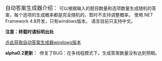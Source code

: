 <big>自动答案生成器介绍：</big>
  可以根据输入的题目数量和选项数量生成随机的答案，每个选项的生成概率都是完全随机的，暂时不支持调整概率。
  使用.NET Framework 4.8开发，只有windows版本。
  语言目前只支持中文。

**注意：转载时请标明出处**

[点此获取自动答案生成器windows版本](https://github.com/sally4952/Automatic-Answer-Generator/releases/tag/alpha%E7%89%88%E6%9C%AC)

**alpha0.2更新：**
  ·修复了BUG：在多线程模式下，生成答案数量没有达到预期。
